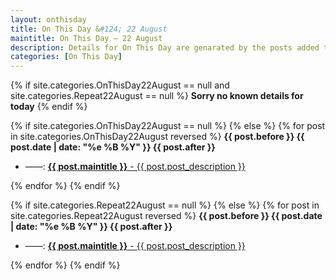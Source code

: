 ```yaml
---
layout: onthisday
title: On This Day &#124; 22 August
maintitle: On This Day — 22 August
description: Details for On This Day are genarated by the posts added to the website so the content is subject to changes/updates over time.
categories: [On This Day]
---
```


{% if site.categories.OnThisDay22August == null and site.categories.Repeat22August == null %}
<strong>Sorry no known details for today</strong>
{% endif %}

{% if site.categories.OnThisDay22August == null %}
{% else %}
{% for post in site.categories.OnThisDay22August reversed %}
<strong>{{ post.before }} {{ post.date | date: "%e %B %Y" }} {{ post.after }}</strong>
<ul>
<li> ——: <a href="{{ post.url }}"><strong>{{ post.maintitle }}</strong> - {{ post.post_description }}</a></li>
</ul>
{% endfor %}
{% endif %}

{% if site.categories.Repeat22August == null %}
{% else %}
{% for post in site.categories.Repeat22August reversed %}
<strong>{{ post.before }} {{ post.date | date: "%e %B %Y" }} {{ post.after }}</strong>
<ul>
<li> ——: <a href="{{ post.url }}"><strong>{{ post.maintitle }}</strong> - {{ post.post_description }}</a></li>
</ul>
{% endfor %}
{% endif %}

